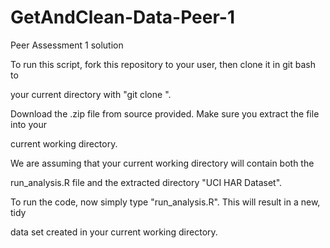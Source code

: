 GetAndClean-Data-Peer-1
=======================

Peer Assessment 1 solution

To run this script, fork this repository to your user, then clone it in git bash to 

your current directory with "git clone <URL>".

Download the .zip file from source provided. Make sure you extract the file into your 

current working directory. 

We are assuming that your current working directory will contain both the 

run_analysis.R file and the extracted directory "UCI HAR Dataset". 

To run the code, now simply type "run_analysis.R". This will result in a new, tidy 

data set created in your current working directory.
